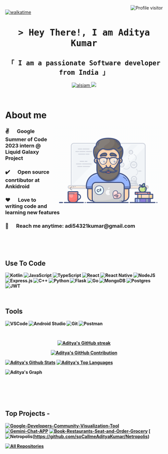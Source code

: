 

<a href="https://komarev.com/ghpvc/?username=soCallmeAdityaKumar">
  <img align="right" src="https://komarev.com/ghpvc/?username=soCallmeAdityaKumar&label=Visitors&color=0e75b6&style=flat" alt="Profile visitor" />
</a>


[![walkatime](https://wakatime.com/badge/user/eebb3dd8-d9b2-40de-9b88-6fd6cac99dbc.svg)](https://wakatime.com/@eebb3dd8-d9b2-40de-9b88-6fd6cac99dbc)

<!-- Intro  -->
<h1 align="center">
        <samp>&gt; Hey There!, I am
                <b><a target="_blank">Aditya Kumar</a></b>
        </samp>
</h1>


<h2 align="center"> 
  <samp>
    「 I am a passionate Software developer from <b>India</b> 」
    <br/>
  </samp>
</h2>

<p align="center">
 <a href="https://linkedin.com/in/al-siam](https://www.linkedin.com/in/aditya-kumar-86a039227/" target="_blank">
  <img src="https://img.shields.io/badge/LinkedIn-0077B5?style=for-the-badge&logo=linkedin&logoColor=white" alt="alsiam"/>
 </a>
 <!-- <a href="https://dev.to/alsiam" target="_blank">
  <img src="https://img.shields.io/badge/dev.to-0A0A0A?style=for-the-badge&logo=dev.to&logoColor=white" alt="alsiam" />
 </a> -->
 <a href="https://twitter.com/adi54321kumar" target="_blank">
  <img src="https://img.shields.io/badge/Twitter-1DA1F2?style=for-the-badge&logo=twitter&logoColor=white" />
 </a>
</p>
<br />

<!-- About Section -->
 # About me
 
<p>
 <img align="right" width="350" src="/assets/programmer.gif" alt="Coding gif" />
  
 <h3>✌️ &emsp; <b>Google Summer of Code 2023 intern<b> @ Liquid Galaxy Project <br/></h3>
 <h3>✔️ &emsp; Open source conrtibutor at <b>Ankidroid<b><br/></h3>
 <h3>❤️ &emsp; Love to writing code and learning new features<br/></h3>
 <h3>📧 &emsp; Reach me anytime: adi54321kumar@gmail.com<br/></h3>

</p>

<br/>
<br/>
<br/>

## Use To Code

![Kotlin](https://img.shields.io/badge/kotlin-%237F52FF.svg?style=for-the-badge&logo=kotlin&logoColor=white)
![JavaScript](https://img.shields.io/badge/javascript-%23323330.svg?style=for-the-badge&logo=javascript&logoColor=%23F7DF1E)
![TypeScript](https://img.shields.io/badge/typescript-%23007ACC.svg?style=for-the-badge&logo=typescript&logoColor=white)
![React](https://img.shields.io/badge/react-%2320232a.svg?style=for-the-badge&logo=react&logoColor=%2361DAFB)
![React Native](https://img.shields.io/badge/react_native-%2320232a.svg?style=for-the-badge&logo=react&logoColor=%2361DAFB)
![NodeJS](https://img.shields.io/badge/node.js-6DA55F?style=for-the-badge&logo=node.js&logoColor=white)
![Express.js](https://img.shields.io/badge/express.js-%23404d59.svg?style=for-the-badge&logo=express&logoColor=%2361DAFB)
![C++](https://img.shields.io/badge/c++-%2300599C.svg?style=for-the-badge&logo=c%2B%2B&logoColor=white)
![Python](https://img.shields.io/badge/python-3670A0?style=for-the-badge&logo=python&logoColor=ffdd54)
![Flask](https://img.shields.io/badge/flask-%23000.svg?style=for-the-badge&logo=flask&logoColor=white)
![Go](https://img.shields.io/badge/go-%2300ADD8.svg?style=for-the-badge&logo=go&logoColor=white)
![MongoDB](https://img.shields.io/badge/MongoDB-4EA94B?style=for-the-badge&logo=mongodb&logoColor=white)
![Postgres](https://img.shields.io/badge/postgres-%23316192.svg?style=for-the-badge&logo=postgresql&logoColor=white)
![JWT](https://img.shields.io/badge/JWT-black?style=for-the-badge&logo=JSON%20web%20tokens)

<br/>

## Tools 

![VSCode](https://img.shields.io/badge/Visual_Studio-0078d7?style=for-the-badge&logo=visual%20studio&logoColor=white)
![Android Studio](https://img.shields.io/badge/android%20studio-346ac1?style=for-the-badge&logo=android%20studio&logoColor=white)
![Git](https://img.shields.io/badge/Git-F05032?style=for-the-badge&logo=git&logoColor=white)
![Postman](https://img.shields.io/badge/Postman-FF6C37?style=for-the-badge&logo=postman&logoColor=white)

<br/>



<p align="center">
  <a href="https://github.com/soCallmeAdityaKumar">
    <img src="https://github-readme-streak-stats.herokuapp.com/?user=soCallmeAdityaKumar&theme=radical&border=7F3FBF&background=0D1117" alt="Aditya's GitHub streak"/>
  </a>
</p>

<p align="center">
  <a href="https://github.com/soCallmeAdityaKumar">
    <img src="https://github-profile-summary-cards.vercel.app/api/cards/profile-details?username=soCallmeAdityaKumar&theme=radical" alt="Aditya's GitHub Contribution"/>
  </a>
</p>

<a> 
    <a href="https://github.com/soCallmeAdityaKumar"><img alt="Aditya's Github Stats" src="https://denvercoder1-github-readme-stats.vercel.app/api?username=soCallmeAdityaKumar&show_icons=true&count_private=true&theme=react&border_color=7F3FBF&bg_color=0D1117&title_color=F85D7F&icon_color=F8D866" height="192px" width="49.5%"/></a>
  <a href="https://github.com/soCallmeAdityaKumar"><img alt="Aditya's Top Languages" src="https://denvercoder1-github-readme-stats.vercel.app/api/top-langs/?username=soCallmeAdityaKumar&langs_count=8&layout=compact&theme=react&border_color=7F3FBF&bg_color=0D1117&title_color=F85D7F&icon_color=F8D866" height="192px" width="49.5%"/></a>
  <br/>
</a>


![Aditya's Graph](https://github-readme-activity-graph.vercel.app/graph?username=soCallmeAdityaKumar&custom_title=Aditya's%20GitHub%20Activity%20Graph&bg_color=0D1117&color=7F3FBF&line=7F3FBF&point=7F3FBF&area_color=FFFFFF&title_color=FFFFFF&area=true)


<br/>
<br/>
<br/>
<br/>

## Top Projects -
[![Google-Developers-Community-Visualization-Tool](https://github-readme-stats.vercel.app/api/pin/?username=soCallmeAdityaKumar&repo=Google-Developers-Community-Visualization-Tool&border_color=7F3FBF&bg_color=0D1117&title_color=C9D1D9&text_color=8B949E&icon_color=7F3FBF)](https://github.com/soCallmeAdityaKumar/Google-Developers-Community-Visualization-Tool)
[![Gemini-Chat-APP](https://github-readme-stats.vercel.app/api/pin/?username=soCallmeAdityaKumar&repo=Gemini-Chat-APP&border_color=7F3FBF&bg_color=0D1117&title_color=C9D1D9&text_color=8B949E&icon_color=7F3FBF)](https://github.com/soCallmeAdityaKumar/Gemini-Chat-APP)
[![Book-Restaurants-Seat-and-Order-Grocery](https://github-readme-stats.vercel.app/api/pin/?username=soCallmeAdityaKumar&repo=Book-Restaurants-Seat-and-Order-Grocery&border_color=7F3FBF&bg_color=0D1117&title_color=C9D1D9&text_color=8B949E&icon_color=7F3FBF)](https://github.com/soCallmeAdityaKumar/Book-Restaurants-Seat-and-Order-Grocery)
[![Netropolis](https://github-readme-stats.vercel.app/api/pin/?username=soCallmeAdityaKumar&repo=Netropolis&border_color=7F3FBF&bg_color=0D1117&title_color=C9D1D9&text_color=8B949E&icon_color=7F3FBF)(https://github.com/soCallmeAdityaKumar/Netropolis)  

<p align="left">
  <a href="https://github.com/soCallmeAdityaKumar?tab=repositories" target="_blank"><img alt="All Repositories" title="All Repositories" src="https://img.shields.io/badge/-All%20Repos-2962FF?style=for-the-badge&logo=koding&logoColor=white"/></a>
</p>